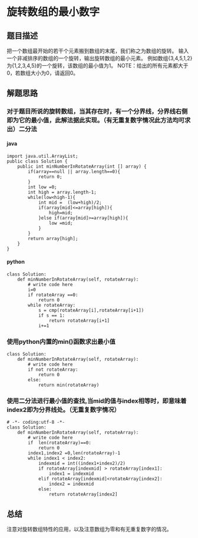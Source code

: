 # 旋转数组的最小数字
## 题目描述
把一个数组最开始的若干个元素搬到数组的末尾，我们称之为数组的旋转。 输入一个非减排序的数组的一个旋转，输出旋转数组的最小元素。 例如数组{3,4,5,1,2}为{1,2,3,4,5}的一个旋转，该数组的最小值为1。 NOTE：给出的所有元素都大于0，若数组大小为0，请返回0。
## 解题思路
### 对于题目所说的旋转数组，当其存在时，有一个分界线，分界线右侧即为它的最小值，此解法据此实现。（有无重复数字情况此方法均可求出）二分法
#### java
```
import java.util.ArrayList;
public class Solution {
    public int minNumberInRotateArray(int [] array) {
        if(array==null || array.length==0){
            return 0;
        }
        int low =0;
        int high = array.length-1;
        while(low<high-1){
            int mid =  (low+high)/2;
            if(array[mid]<=array[high]){
                high=mid;
            }else if(array[mid]>=array[high]){
                low =mid;
            }
        }
        return array[high];
    }
}
```

#### python
```
class Solution:
    def minNumberInRotateArray(self, rotateArray):
        # write code here
        i=0
        if rotateArray ==0:
            return 0
        while rotateArray:
            s = cmp(rotateArray[i],rotateArray[i+1])
            if s == 1:
                return rotateArray[i+1]
            i+=1
```
### 使用python内置的min()函数求出最小值
```
class Solution:
    def minNumberInRotateArray(self, rotateArray):
        # write code here
        if not rotateArray:
            return 0
        else:
            return min(rotateArray)
```
### 使用二分法进行最小值的查找,当mid的值与index相等时，即意味着index2即为分界线处。（无重复数字情况）
```
# -*- coding:utf-8 -*-
class Solution:
    def minNumberInRotateArray(self, rotateArray):
        # write code here
        if  len(rotateArray)==0:
            return 0
        index1,index2 =0,len(rotateArray)-1
        while index1 < index2:
            indexmid = int((index1+index2)/2)
            if rotateArray[indexmid] > rotateArray[index1]:
                index1 = indexmid
            elif rotateArray[indexmid]<rotateArray[index2]:
                index2 = indexmid
            else:
                return rotateArray[index2]
```
## 总结
注意对旋转数组特性的应用，以及注意数组为零和有无重复数字的情况。


